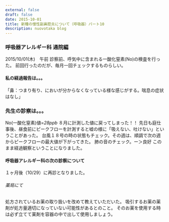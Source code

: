 ```yaml
---
external: false
draft: false
date: 2015-10-01
title: 新種の慢性副鼻腔炎について（呼吸器）パート10
description: nuovotaka blog
---
```


### 呼吸器アレルギー科 通院編

2015/10/01(木)　午前
診察前、呼気中に含まれる一酸化窒素(No)の検査を行った。
前回行ったのだが、毎月一回チェックするものらしい。

#### 私の経過報告は。。。

「鼻：つまり有り、においが分からなくなっている様な感じがする。喘息の症状はなし」

### 先生の診察は。。。

No(一酸化窒素)値=_28ppb_
８月に計測した値に戻ってしまった！！
先日も庭仕事後、昼食前にピークフローを計測すると嘘の様に「吸えない、吐けない」ということがあった。
台風１８号の時の状態もチェック。その週は、順調で次の週からピークフローの最大値が下がってきた。
肺の音のチェック。ー＞良好
このまま経過観察ということになりました。

#### 呼吸器アレルギー科の次の診察について

１ヶ月後（10/29）に再診となりました。

###### 薬局にて

処方されているお薬の取り扱いを改めて教えていただいた。
吸引するお薬の薬剤が処方量適切になっていない可能性があるとのこと。
そのお薬を使用する時は必ず立てて薬剤を容器の中で出して使用しましょう。
